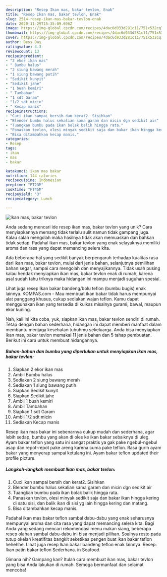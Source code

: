```yaml
---
description: "Resep Ikan mas, bakar tevlon, Enak"
title: "Resep Ikan mas, bakar tevlon, Enak"
slug: 2514-resep-ikan-mas-bakar-tevlon-enak
date: 2020-11-29T15:35:09.696Z
image: https://img-global.cpcdn.com/recipes/4dac6d933d281c11/751x532cq70/ikan-mas-bakar-tevlon-foto-resep-utama.jpg
thumbnail: https://img-global.cpcdn.com/recipes/4dac6d933d281c11/751x532cq70/ikan-mas-bakar-tevlon-foto-resep-utama.jpg
cover: https://img-global.cpcdn.com/recipes/4dac6d933d281c11/751x532cq70/ikan-mas-bakar-tevlon-foto-resep-utama.jpg
author: Bess Day
ratingvalue: 4.3
reviewcount: 13
recipeingredient:
- "2 ekor ikan mas"
- " Bumbu halus"
- "2 siung bawang merah"
- "1 siung bawang putih"
- "Sedikit kunyit"
- "Sedikit jahe"
- "1 buah kemiri"
- " Tambahan"
- "1 sdt Garam"
- "1/2 sdt micin"
- " Kecap manis"
recipeinstructions:
- "Cuci ikan sampai bersih dan kerat2. Sisihkan"
- "Blender bumbu halus sekalian sama garam dan micin dgn sedikit air"
- "Tuangkan bumbu pada ikan bolak balik hingga rata."
- "Panaskan tevlon, olesi minyak sedikit saja dan bakar ikan hingga kering di satu sisi, dan balik ikan di sisi yg lain hingga kering dan matang."
- "Bisa ditambahkan kecap manis."
categories:
- Resep
tags:
- ikan
- mas
- bakar

katakunci: ikan mas bakar 
nutrition: 144 calories
recipecuisine: Indonesian
preptime: "PT23M"
cooktime: "PT45M"
recipeyield: "3"
recipecategory: Lunch

---
```



![Ikan mas, bakar tevlon](https://img-global.cpcdn.com/recipes/4dac6d933d281c11/751x532cq70/ikan-mas-bakar-tevlon-foto-resep-utama.jpg)

Anda sedang mencari ide resep ikan mas, bakar tevlon yang unik? Cara menyiapkannya memang tidak terlalu sulit namun tidak gampang juga. Kalau salah mengolah maka hasilnya tidak akan memuaskan dan bahkan tidak sedap. Padahal ikan mas, bakar tevlon yang enak selayaknya memiliki aroma dan rasa yang dapat memancing selera kita.

Ada beberapa hal yang sedikit banyak berpengaruh terhadap kualitas rasa dari ikan mas, bakar tevlon, mulai dari jenis bahan, selanjutnya pemilihan bahan segar, sampai cara mengolah dan menyajikannya. Tidak usah pusing kalau hendak menyiapkan ikan mas, bakar tevlon enak di rumah, karena asal sudah tahu triknya maka hidangan ini mampu menjadi suguhan spesial.

Lihat juga resep Ikan bakar bandeng/bolu teflon (bumbu bugis) enak lainnya. KOMPAS.com - Mau membuat ikan bakar tidak harus mempunyai alat panggang khusus, cukup sediakan wajan teflon. Kamu dapat menggunakan ikan yang tersedia di kulkas misalnya gurami, bawal, maupun ekor kuning.


Nah, kali ini kita coba, yuk, siapkan ikan mas, bakar tevlon sendiri di rumah. Tetap dengan bahan sederhana, hidangan ini dapat memberi manfaat dalam membantu menjaga kesehatan tubuhmu sekeluarga. Anda bisa menyiapkan Ikan mas, bakar tevlon memakai 11 jenis bahan dan 5 tahap pembuatan. Berikut ini cara untuk membuat hidangannya.

<!--inarticleads1-->

##### Bahan-bahan dan bumbu yang diperlukan untuk menyiapkan Ikan mas, bakar tevlon:

1. Siapkan 2 ekor ikan mas
1. Ambil  Bumbu halus
1. Sediakan 2 siung bawang merah
1. Sediakan 1 siung bawang putih
1. Siapkan Sedikit kunyit
1. Siapkan Sedikit jahe
1. Ambil 1 buah kemiri
1. Ambil  Tambahan
1. Siapkan 1 sdt Garam
1. Ambil 1/2 sdt micin
1. Sediakan  Kecap manis


Resep ikan mas bakar ini sebenarnya cukup mudah dan sederhana, agar lebih sedap, bumbu yang akan di oles ke ikan bakar sebaiknya di uleg. Ayam bakar teflon yang satu ini sangat praktis ya gak pake ngebul-ngebul asap dan repot-repot pake areng karena cuma pake teflon. Rasa gurih ayam bakar yang menyerap sampai ketulang ini. Ayam bakar teflon updated their profile picture. 

<!--inarticleads2-->

##### Langkah-langkah membuat Ikan mas, bakar tevlon:

1. Cuci ikan sampai bersih dan kerat2. Sisihkan
1. Blender bumbu halus sekalian sama garam dan micin dgn sedikit air
1. Tuangkan bumbu pada ikan bolak balik hingga rata.
1. Panaskan tevlon, olesi minyak sedikit saja dan bakar ikan hingga kering di satu sisi, dan balik ikan di sisi yg lain hingga kering dan matang.
1. Bisa ditambahkan kecap manis.


Padahal ikan mas bakar teflon sambal dabu-dabu yang enak seharusnya mempunyai aroma dan cita rasa yang dapat memancing selera kita. Bagi Anda yang sedang mencari rekomendasi menu makan siang, beberapa resep olahan sambal dabu-dabu ini bisa menjadi pilihan. Soalnya resto pada tutup okelah kreatifitas bangkit seketikaa pengen buat ikan bakar teflon hehehhe. Lihat juga resep Ikan bakar bandeng teflon enak lainnya. Resep: Ikan patin bakar teflon Sederhana. in Seafood. 

Gimana nih? Gampang kan? Itulah cara membuat ikan mas, bakar tevlon yang bisa Anda lakukan di rumah. Semoga bermanfaat dan selamat mencoba!
